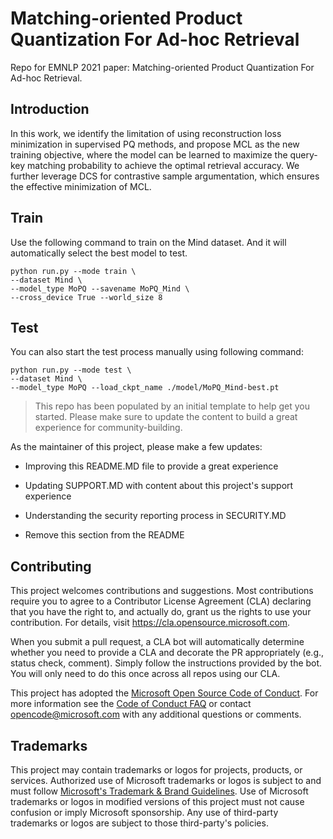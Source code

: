 # Matching-oriented Product Quantization For Ad-hoc Retrieval
Repo for EMNLP 2021 paper: Matching-oriented Product Quantization For Ad-hoc Retrieval.

## Introduction
In this work, we identify the limitation of using reconstruction loss minimization in supervised PQ methods, 
and propose MCL as the new training objective, where the model can be learned to maximize the query-key matching 
probability to achieve the optimal retrieval accuracy. We further leverage DCS for contrastive sample argumentation, which ensures the  effective minimization of MCL.  


## Train
Use the following command to train on the Mind dataset. And it will automatically select the best model to test.
```
python run.py --mode train \
--dataset Mind \
--model_type MoPQ --savename MoPQ_Mind \
--cross_device True --world_size 8 
```

## Test
You can also start the test process manually using following command:
```
python run.py --mode test \
--dataset Mind \
--model_type MoPQ --load_ckpt_name ./model/MoPQ_Mind-best.pt 
```

> This repo has been populated by an initial template to help get you started. Please
> make sure to update the content to build a great experience for community-building.

As the maintainer of this project, please make a few updates:

- Improving this README.MD file to provide a great experience

- Updating SUPPORT.MD with content about this project's support experience
- Understanding the security reporting process in SECURITY.MD
- Remove this section from the README

## Contributing

This project welcomes contributions and suggestions.  Most contributions require you to agree to a
Contributor License Agreement (CLA) declaring that you have the right to, and actually do, grant us
the rights to use your contribution. For details, visit https://cla.opensource.microsoft.com.

When you submit a pull request, a CLA bot will automatically determine whether you need to provide
a CLA and decorate the PR appropriately (e.g., status check, comment). Simply follow the instructions
provided by the bot. You will only need to do this once across all repos using our CLA.

This project has adopted the [Microsoft Open Source Code of Conduct](https://opensource.microsoft.com/codeofconduct/).
For more information see the [Code of Conduct FAQ](https://opensource.microsoft.com/codeofconduct/faq/) or
contact [opencode@microsoft.com](mailto:opencode@microsoft.com) with any additional questions or comments.

## Trademarks

This project may contain trademarks or logos for projects, products, or services. Authorized use of Microsoft 
trademarks or logos is subject to and must follow 
[Microsoft's Trademark & Brand Guidelines](https://www.microsoft.com/en-us/legal/intellectualproperty/trademarks/usage/general).
Use of Microsoft trademarks or logos in modified versions of this project must not cause confusion or imply Microsoft sponsorship.
Any use of third-party trademarks or logos are subject to those third-party's policies.
